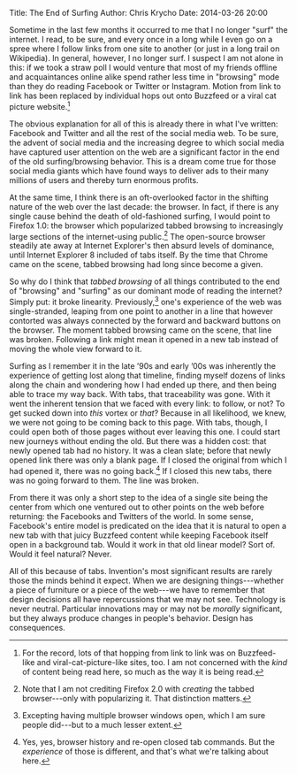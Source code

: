 Title: The End of Surfing
Author: Chris Krycho
Date: 2014-03-26 20:00

Sometime in the last few months it occurred to me that I no longer "surf" the internet. I read, to be sure, and every once in a long while I even go on a spree where I follow links from one site to another (or just in a long trail on Wikipedia). In general, however, I no longer surf. I suspect I am not alone in this: if we took a straw poll I would venture that most of my friends offline and acquaintances online alike spend rather less time in "browsing" mode than they do reading Facebook or Twitter or Instagram. Motion from link to link has been replaced by individual hops out onto Buzzfeed or a viral cat picture website.[^1]

The obvious explanation for all of this is already there in what I've written: Facebook and Twitter and all the rest of the social media web. To be sure, the advent of social media and the increasing degree to which social media have captured user attention on the web are a significant factor in the end of the old surfing/browsing behavior. This is a dream come true for those social media giants which have found ways to deliver ads to their many millions of users and thereby turn enormous profits.

At the same time, I think there is an oft-overlooked factor in the shifting nature of the web over the last decade: the browser. In fact, if there is any single cause behind the death of old-fashioned surfing, I would point to Firefox 1.0: the browser which popularized tabbed browsing to increasingly large sections of the internet-using public.[^2] The open-source browser steadily ate away at Internet Explorer's then absurd levels of dominance, until Internet Explorer 8 included of tabs itself. By the time that Chrome came on the scene, tabbed browsing had long since become a given.

So why do I think that *tabbed browsing* of all things contributed to the end of "browsing" and "surfing" as our dominant mode of reading the internet? Simply put: it broke linearity. Previously,[^3] one's experience of the web was single-stranded, leaping from one point to another in a line that however contorted was always connected by the forward and backward buttons on the browser. The moment tabbed browsing came on the scene, that line was broken. Following a link might mean it opened in a new tab instead of moving the whole view forward to it.

Surfing as I remember it in the late &rsquo;90s and early &rsquo;00s was inherently the experience of getting lost along that timeline, finding myself dozens of links along the chain and wondering how I had ended up there, and then being able to trace my way back. With tabs, that traceability was gone. With it went the inherent tension that we faced with every link: to follow, or not? To get sucked down into *this* vortex or *that*? Because in all likelihood, we knew, we were not going to be coming back to this page. With tabs, though, I could open both of those pages without ever leaving this one. I could start new journeys without ending the old. But there was a hidden cost: that newly opened tab had no history. It was a clean slate; before that newly opened link there was only a blank page. If I closed the original from which I had opened it, there was no going back.[^4] If I closed this new tabs, there was no going forward to them. The line was broken.

From there it was only a short step to the idea of a single site being the center from which one ventured out to other points on the web before returning: the Facebooks and Twitters of the world. In some sense, Facebook's entire model is predicated on the idea that it is natural to open a new tab with that juicy Buzzfeed content while keeping Facebook itself open in a background tab. Would it work in that old linear model? Sort of. Would it feel natural? Never.

All of this because of tabs. Invention's most significant results are rarely those the minds behind it expect. When we are designing things---whether a piece of furniture or a piece of the web---we have to remember that design decisions all have repercussions that we may not see. Technology is never neutral. Particular innovations may or may not be *morally* significant, but they always produce changes in people's behavior. Design has consequences.

[^1]: For the record, lots of that hopping from link to link was on Buzzfeed-like and viral-cat-picture-like sites, too. I am not concerned with the *kind* of content being read here, so much as the way it is being read.

[^2]: Note that I am not crediting Firefox 2.0 with *creating* the tabbed browser---only with popularizing it. That distinction matters.

[^3]: Excepting having multiple browser windows open, which I am sure people did---but to a much lesser extent.

[^4]: Yes, yes, browser history and re-open closed tab commands. But the *experience* of those is different, and that's what we're talking about here.